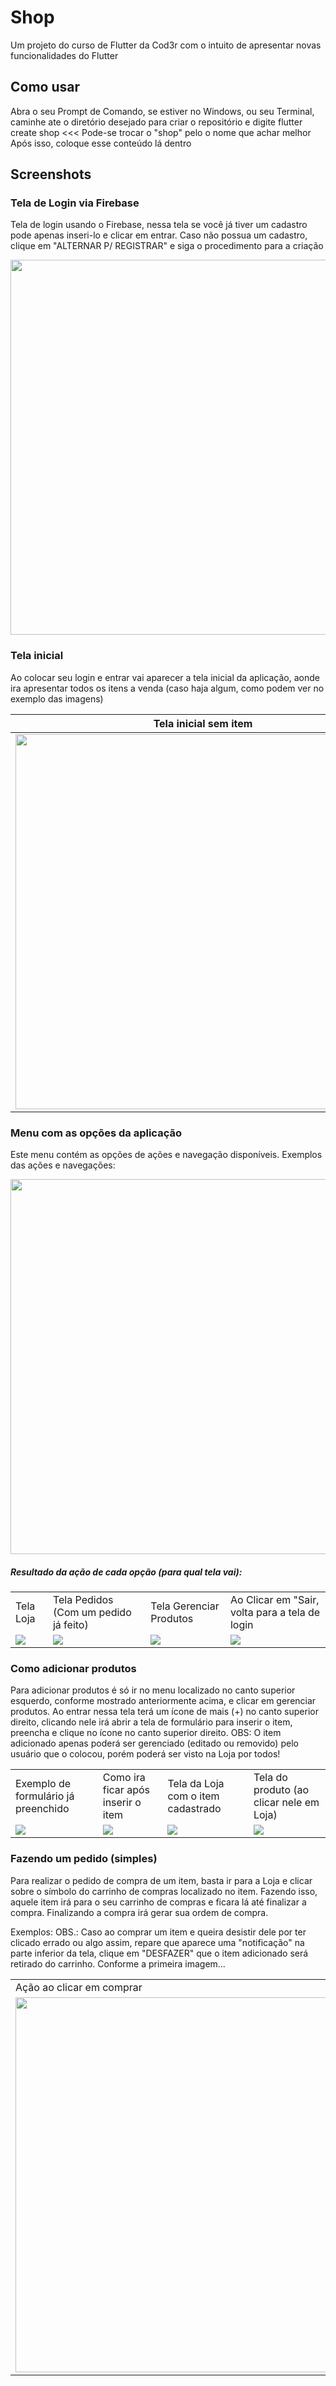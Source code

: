 # Shop

Um projeto do curso de Flutter da Cod3r com o intuito de apresentar novas funcionalidades do Flutter

## Como usar
Abra o seu Prompt de Comando, se estiver no Windows, ou seu Terminal, caminhe ate o diretório desejado para criar o repositório e digite flutter create shop  <<< Pode-se trocar o "shop" pelo o nome que achar melhor 
Após isso, coloque esse conteúdo lá dentro


## Screenshots

### Tela de Login via Firebase
Tela de login usando o Firebase, nessa tela se você já tiver um cadastro pode apenas inseri-lo e clicar em entrar. Caso não possua um cadastro, clique em "ALTERNAR P/ REGISTRAR" e siga o procedimento para a criação

<img src="./images/shop_login.jpeg" height="600">

### Tela inicial
Ao colocar seu login e entrar vai aparecer a tela inicial da aplicação, aonde ira apresentar todos os itens a venda (caso haja algum, como podem ver no exemplo das imagens)

Tela inicial sem item           |  Tela inicial com item
:-------------------------:|:-------------------------:
<img src="./images/shop_telainicial.jpeg" height="600">   |  <img src="./images/shop_compraritem.jpeg" height="600">

### Menu com as opções da aplicação
Este menu contém as opções de ações e navegação disponíveis. 
Exemplos das ações e navegações:

<img src="./images/shop_menu.jpeg" height="600">

##### Resultado da ação de cada opção (para qual tela vai):

<table>
  <tr>
    <td>Tela Loja</td>
     <td>Tela Pedidos (Com um pedido já feito)</td>
     <td>Tela Gerenciar Produtos</td>
     <td>Ao Clicar em "Sair, volta para a tela de login</td>
  </tr>
  <tr>
    <td valign="top"><img src="./images/shop_telainicial.jpeg"></td>
    <td valign="top"><img src="./images/shop_meuspedidos.jpeg"></td>
    <td valign="top"><img src="./images/shop_gerenciar.jpeg"></td>
    <td valign="top"><img src="./images/shop_login.jpeg"></td>
  </tr>
 </table>


### Como adicionar produtos
Para adicionar produtos é só ir no menu localizado no canto superior esquerdo, conforme mostrado anteriormente acima, e clicar em gerenciar produtos. Ao entrar nessa tela terá um ícone de mais (+) no canto superior direito, clicando nele irá abrir a tela de formulário para inserir o item, preencha e clique no ícone no canto superior direito.
OBS: O item adicionado apenas poderá ser gerenciado (editado ou removido) pelo usuário que o colocou, porém poderá ser visto na Loja por todos!

<table>
  <tr>
    <td>Exemplo de formulário já preenchido</td>
    <td>Como ira ficar após inserir o item</td>
    <td>Tela da Loja com o item cadastrado</td>
    <td>Tela do produto (ao clicar nele em Loja)</td>
  </tr>
  <tr>
    <td valign="top"><img src="./images/shop_additems.jpeg"></td>
    <td valign="top"><img src="./images/shop_items.jpeg"></td>
    <td valign="top"><img src="./images/shop_compraritem.jpeg"></td>
    <td valign="top"><img src="./images/shop_descricaoitem.jpeg"></td>
  </tr>
 </table>

### Fazendo um pedido (simples)
Para realizar o pedido de compra de um item, basta ir para a Loja e clicar sobre o símbolo do carrinho de compras localizado no item. Fazendo isso, aquele item irá para o seu carrinho de compras e ficara lá até finalizar a compra.
Finalizando a compra irá gerar sua ordem de compra.

Exemplos:
OBS.: Caso ao comprar um item e queira desistir dele por ter clicado errado ou algo assim, repare que aparece uma "notificação" na parte inferior da tela, clique em "DESFAZER" que o item adicionado será retirado do carrinho. Conforme a primeira imagem...
<table>
  <tr>
    <td>Ação ao clicar em comprar</td>
    <td>Como ira ficar após inserir o item no carrinho</td>
    <td>Compra finalizada</td>
  </tr>
  <tr>
    <td><img src="./images/shop_telainicial_bola.jpeg" height="600"></td>
    <td><img src="./images/shop_carrinho.jpeg" height="600"></td>
    <td><img src="./images/shop_meuspedidos.jpeg" height="600"></td>
  </tr>
 </table>
